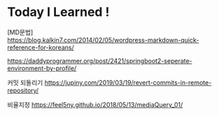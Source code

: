 # Today I Learned !


[MD문법]  
https://blog.kalkin7.com/2014/02/05/wordpress-markdown-quick-reference-for-koreans/

https://daddyprogrammer.org/post/2421/springboot2-seperate-environment-by-profile/

커밋 되돌리기
https://jupiny.com/2019/03/19/revert-commits-in-remote-repository/

비율지정
https://feel5ny.github.io/2018/05/13/mediaQuery_01/
